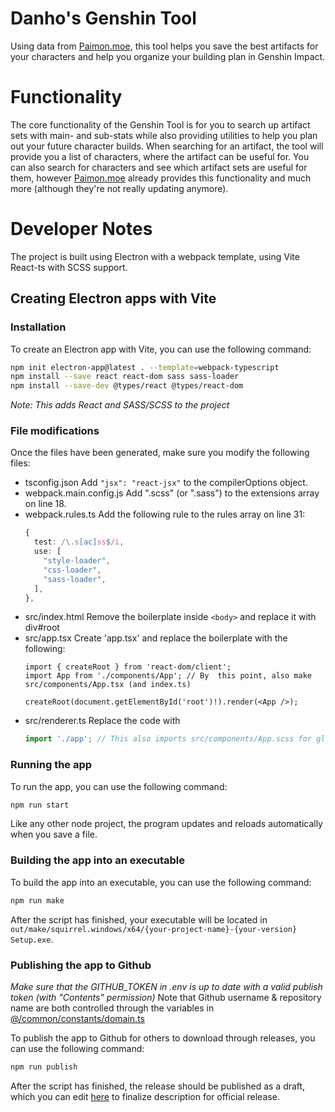 # Danho's Genshin Tool
Using data from [Paimon.moe](https://paimon.moe), this tool helps you save the best artifacts for your characters and help you organize your building plan in Genshin Impact.

# Functionality
The core functionality of the Genshin Tool is for you to search up artifact sets with main- and sub-stats while also providing utilities to help you plan out your future character builds. When searching for an artifact, the tool will provide you a list of characters, where the artifact can be useful for. You can also search for characters and see which artifact sets are useful for them, however [Paimon.moe](https://paimon.moe) already provides this functionality and much more (although they're not really updating anymore).

# Developer Notes
The project is built using Electron with a webpack template, using Vite React-ts with SCSS support.

## Creating Electron apps with Vite

### Installation
To create an Electron app with Vite, you can use the following command:
```bash
npm init electron-app@latest . --template=webpack-typescript
npm install --save react react-dom sass sass-loader
npm install --save-dev @types/react @types/react-dom
```
*Note: This adds React and SASS/SCSS to the project*

### File modifications
Once the files have been generated, make sure you modify the following files:
* tsconfig.json
  Add `"jsx": "react-jsx"` to the compilerOptions object.
* webpack.main.config.js 
  Add ".scss" (or ".sass") to the extensions array on line 18.
* webpack.rules.ts
  Add the following rule to the rules array on line 31:
  ```typescript
  {
    test: /\.s[ac]ss$/i,
    use: [
      "style-loader",
      "css-loader",
      "sass-loader",
    ],
  },
  ```
* src/index.html
  Remove the boilerplate inside `<body>` and replace it with div#root
* src/app.tsx
  Create 'app.tsx' and replace the boilerplate with the following:
  ```tsx
  import { createRoot } from 'react-dom/client';
  import App from './components/App'; // By  this point, also make src/components/App.tsx (and index.ts)

  createRoot(document.getElementById('root')!).render(<App />);
  ```
* src/renderer.ts
  Replace the code with
  ```typescript
  import './app'; // This also imports src/components/App.scss for global styles. If you have a global style file elsewhere, make sure to import it here.
  ```

### Running the app
To run the app, you can use the following command:
```bash
npm run start
```
Like any other node project, the program updates and reloads automatically when you save a file.

### Building the app into an executable
To build the app into an executable, you can use the following command:
```bash
npm run make
```
After the script has finished, your executable will be located in `out/make/squirrel.windows/x64/{your-project-name}-{your-version} Setup.exe`.

### Publishing the app to Github
*Make sure that the GITHUB_TOKEN in .env is up to date with a valid publish token (with "Contents" permission)*
Note that Github username & repository name are both controlled through the variables in [@/common/constants/domain.ts](https://github.com/DanielSimonsen90/Danhos-Genshin-Tool/blob/main/src/common/constants/domain.ts)

To publish the app to Github for others to download through releases, you can use the following command:
```bash
npm run publish
```
After the script has finished, the release should be published as a draft, which you can edit [here](https://github.com/DanielSimonsen90/Danhos-Genshin-Tool/releases) to finalize description for official release.
